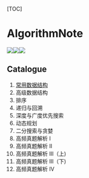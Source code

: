 [TOC]

# AlgorithmNote
![](https://img.shields.io/badge/license-MIT-blue)![](https://img.shields.io/badge/label-Algorithm-orange)![](https://img.shields.io/github/issues/luochenxi/AlgorithmNote)
## Catalogue

1. [常用数据结构](1常用数据结构.md)
2. 高级数据结构
3. 排序
4. 递归与回溯
5. 深度与广度优先搜索
6. 动态规划
7. 二分搜索与贪婪
8. 高频真题解析 I
9. 高频真题解析 II
10. 高频真题解析 III（上)
11. 高频真题解析 III（下)
12. 高频真题解析 IV